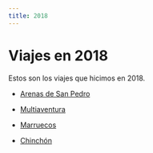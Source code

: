 ```yaml
---
title: 2018
---
```


# Viajes en 2018

Estos son los viajes que hicimos en 2018.

- [Arenas de San Pedro](./arenas-de-san-pedro)

- [Multiaventura](./multiaventura)

- [Marruecos](./marruecos)

- [Chinchón](./chinchon)
